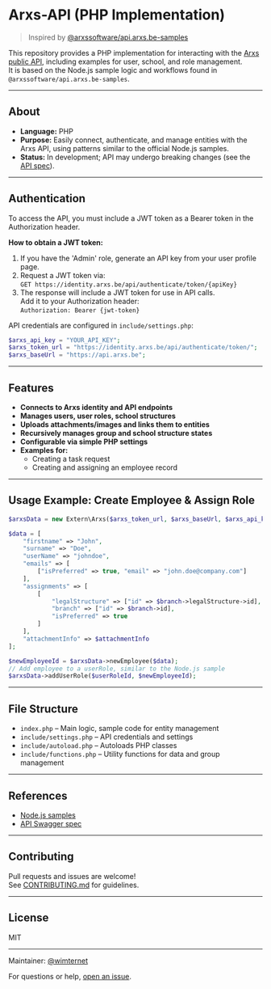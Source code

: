 # Arxs-API (PHP Implementation)
> Inspired by [@arxssoftware/api.arxs.be-samples](https://github.com/arxssoftware/api.arxs.be-samples)

This repository provides a PHP implementation for interacting with the [Arxs public API](https://api.arxs.be/swagger/index.html), including examples for user, school, and role management.  
It is based on the Node.js sample logic and workflows found in `@arxssoftware/api.arxs.be-samples`.

---

## About

- **Language:** PHP
- **Purpose:** Easily connect, authenticate, and manage entities with the Arxs API, using patterns similar to the official Node.js samples.
- **Status:** In development; API may undergo breaking changes (see the [API spec](https://api.arxs.be/swagger/index.html)).

---

## Authentication

To access the API, you must include a JWT token as a Bearer token in the Authorization header.

**How to obtain a JWT token:**
1. If you have the 'Admin' role, generate an API key from your user profile page.
2. Request a JWT token via:  
   `GET https://identity.arxs.be/api/authenticate/token/{apiKey}`
3. The response will include a JWT token for use in API calls.  
   Add it to your Authorization header:  
   `Authorization: Bearer {jwt-token}`

API credentials are configured in `include/settings.php`:
```php
$arxs_api_key = "YOUR_API_KEY";
$arxs_token_url = "https://identity.arxs.be/api/authenticate/token/";
$arxs_baseUrl = "https://api.arxs.be";
```

---

## Features

- **Connects to Arxs identity and API endpoints**
- **Manages users, user roles, school structures**
- **Uploads attachments/images and links them to entities**
- **Recursively manages group and school structure states**
- **Configurable via simple PHP settings**
- **Examples for:**
  - Creating a task request
  - Creating and assigning an employee record

---

## Usage Example: Create Employee & Assign Role

```php
$arxsData = new Extern\Arxs($arxs_token_url, $arxs_baseUrl, $arxs_api_key);

$data = [
    "firstname" => "John",
    "surname" => "Doe",
    "userName" => "johndoe",
    "emails" => [
        ["isPreferred" => true, "email" => "john.doe@company.com"]
    ],
    "assignments" => [
        [
            "legalStructure" => ["id" => $branch->legalStructure->id],
            "branch" => ["id" => $branch->id],
            "isPreferred" => true
        ]
    ],
    "attachmentInfo" => $attachmentInfo
];

$newEmployeeId = $arxsData->newEmployee($data);
// Add employee to a userRole, similar to the Node.js sample
$arxsData->addUserRole($userRoleId, $newEmployeeId);
```

---

## File Structure

- `index.php` – Main logic, sample code for entity management
- `include/settings.php` – API credentials and settings
- `include/autoload.php` – Autoloads PHP classes
- `include/functions.php` – Utility functions for data and group management

---

## References

- [Node.js samples](https://github.com/arxssoftware/api.arxs.be-samples)
- [API Swagger spec](https://api.arxs.be/swagger/index.html)

---

## Contributing

Pull requests and issues are welcome!  
See [CONTRIBUTING.md](CONTRIBUTING.md) for guidelines.

---

## License

MIT

---

Maintainer: [@wimternet](https://github.com/wimternet)

For questions or help, [open an issue](https://github.com/wimternet/Arxs-API/issues).
